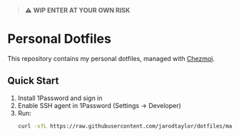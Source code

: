 > ⚠️ **WIP ENTER AT YOUR OWN RISK**


# Personal Dotfiles

This repository contains my personal dotfiles, managed with [Chezmoi](https://www.chezmoi.io/).

## Quick Start
1. Install 1Password and sign in
2. Enable SSH agent in 1Password (Settings → Developer)
3. Run:
   ```bash
   curl -sfL https://raw.githubusercontent.com/jarodtaylor/dotfiles/main/.startup.sh | bash
   ```


